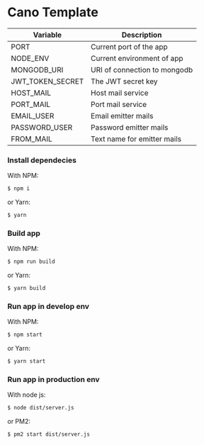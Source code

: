 # Cano Template

| Variable | Description |
| ------ | ------ |
| PORT | Current port of the app |
| NODE_ENV | Current environment of app |
| MONGODB_URI | URI of connection to mongodb |
| JWT_TOKEN_SECRET | The JWT secret key |
| HOST_MAIL | Host mail service |
| PORT_MAIL | Port mail service |
| EMAIL_USER | Email emitter mails |
| PASSWORD_USER | Password emitter mails |
| FROM_MAIL | Text name for emitter mails |

### Install dependecies
With NPM:
```sh
$ npm i
```
or Yarn:
```sh
$ yarn
```
### Build app
With NPM:
```sh
$ npm run build
```
or Yarn:
```sh
$ yarn build
```
### Run app in develop env
With NPM:
```sh
$ npm start
```
or Yarn:
```sh
$ yarn start
```
### Run app in production env
With node js:
```sh
$ node dist/server.js
```
or PM2:
```sh
$ pm2 start dist/server.js
```
